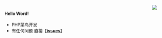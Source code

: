 <img src="https://github-readme-stats.vercel.app/api?username=code-lives&count_private=true&theme=default&show_icon=true&hide=contribs" align='right'>

#### Hello Word! 

-  PHP菜鸟开发
-  有任何问题 直接【<b>[issues](https://github.com/code-lives/code-lives/issues)</b>】
